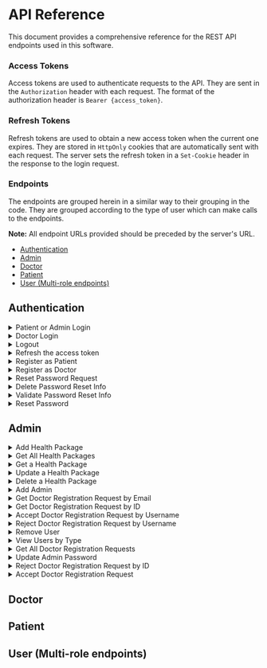# API Reference

This document provides a comprehensive reference for the REST API endpoints used in this software.

### Access Tokens

Access tokens are used to authenticate requests to the API. They are sent in the `Authorization` header with each request. The format of the authorization header is `Bearer {access_token}`.

### Refresh Tokens

Refresh tokens are used to obtain a new access token when the current one expires. They are stored in `HttpOnly` cookies that are automatically sent with each request. The server sets the refresh token in a `Set-Cookie` header in the response to the login request.

### Endpoints

The endpoints are grouped herein in a similar way to their grouping in the code. They are grouped according to the type of user which can make calls to the endpoints.

**Note:** All endpoint URLs provided should be preceded by the server's URL.

- [Authentication](#authentication)
- [Admin](#admin)
- [Doctor](#doctor)
- [Patient](#patient)
- [User (Multi-role endpoints)](#user-multi-role-endpoints)

## Authentication

<details>
<summary>Patient or Admin Login</summary>

```http
  POST /api/v1/auth/login/
```

Returns a refresh token in a HTTP-Only cookie and an access token in the response body to the user to login.

| Body Field | Type     | Description                                                 |
| :--------- | :------- | :---------------------------------------------------------- |
| `username` | `string` | **Required**. Username of the account of a Patient or Admin |
| `password` | `string` | **Required**. Password of the corresponding account.        |

</details>

<details>
<summary>Doctor Login</summary>

```http
  POST /api/v1/auth/doctor-login/
```

Returns a refresh token in a HTTP-Only cookie and an access token in the response body to the user to login.

| Body Field | Type     | Description                                          |
| :--------- | :------- | :--------------------------------------------------- |
| `username` | `string` | **Required**. Username of the account of a Doctor.   |
| `password` | `string` | **Required**. Password of the corresponding account. |

</details>

<details>
<summary>Logout</summary>

```http
  POST /api/v1/auth/logout/
```

| Header Parameter | Type     | Description                                                                         |
| :--------------- | :------- | :---------------------------------------------------------------------------------- |
| `Authorization`  | `string` | **Required**. JWT Token signed by a user having a role of Patient, Doctor or Admin. |

Invalidates the refresh token of the user.

</details>

<details>
<summary>Refresh the access token</summary>

```http
  POST /api/v1/auth/refresh-token/
```

Returns a new access token.

| Header Parameter | Type     | Description                                               |
| :--------------- | :------- | :-------------------------------------------------------- |
| `Cookie`         | `string` | **Required**. Refresh token previously set by the server. |

</details>

<details>
<summary>Register as Patient</summary>

```http
  POST /api/v1/auth/registration
```

Registers a new patient.

| Body Field         | Type     | Description                                     |
| :----------------- | :------- | :---------------------------------------------- |
| `username`         | `string` | **Required**. Username of the new patient.      |
| `name`             | `string` | **Required**. Name of the new patient.          |
| `email`            | `string` | **Required**. Email of the new patient.         |
| `password`         | `string` | **Required**. Password of the new patient.      |
| `dateOfBirth`      | `Date`   | **Required**. Date of birth of the new patient. |
| `gender`           | `string` | **Required**. Gender of the new patient.        |
| `mobileNumber`     | `string` | **Required**. Mobile number of the new patient. |
| `emergencyContact` | `object` | **Required**. Username of the new patient.      |

#### `emergencyContact` object:

| Attribute           | Type     | Description                                                     |
| :------------------ | :------- | :-------------------------------------------------------------- |
| `fullname`          | `string` | **Required**. Full name of the emergency contact.               |
| `mobileNumber`      | `string` | **Required**. Mobile number of the emergency contact            |
| `relationToPatient` | `string` | **Required**. Relation of the emergency contact to the patient. |

</details>

<details>
<summary>Register as Doctor</summary>

```http
  POST /api/v1/auth/doctor-registration
```

Registers a new doctor registration request.

| Body Field              | Type     | Description                                                        |
| :---------------------- | :------- | :----------------------------------------------------------------- |
| `username`              | `string` | **Required**. Username of the new doctor.                          |
| `name`                  | `string` | **Required**. Name of the new doctor.                              |
| `email`                 | `string` | **Required**. Email of the new doctor.                             |
| `password`              | `string` | **Required**. Password of the new doctor.                          |
| `dateOfBirth`           | `Date`   | **Required**. Date of birth of the new doctor.                     |
| `hourlyRate`            | `number` | **Required**. Hourly rate for the pay of the new doctor.           |
| `affiliation`           | `string` | **Required**. Hospital to which the new doctor is affiliated with. |
| `educationalBackground` | `string` | **Required**. Educational background of the new doctor.            |

</details>

<details>
<summary>Reset Password Request</summary>

```http
  POST /api/v1/auth/reset-password-request
```

Initiates a request for a password reset and sends OTP to the provided email.

| Body Field | Type     | Description                 |
| :--------- | :------- | :-------------------------- |
| `email`    | `string` | **Required**. User's email. |

</details>

<details>
<summary>Delete Password Reset Info</summary>

```http
  DELETE /api/v1/auth/delete-password-reset-info
```

Deletes/Invalidates password reset information/OTP

| Body Field | Type     | Description                 |
| :--------- | :------- | :-------------------------- |
| `email`    | `string` | **Required**. User's email. |

</details>

<details>
<summary>Validate Password Reset Info</summary>

```http
  POST /api/v1/auth/validate-password-reset-info
```

Validates the OTP for password reset.

| Body Field | Type     | Description                           |
| :--------- | :------- | :------------------------------------ |
| `userData` | `object` | **Required**. User's data.            |
| `otp`      | `string` | **Required**. OTP for password reset. |

#### `userData` object:

| Attribute | Type     | Description                                                            |
| :-------- | :------- | :--------------------------------------------------------------------- |
| `id`      | `object` | **Required**. Database ID of the user.                                 |
| `role`    | `string` | **Required**. Role of the user (admin, patient, or admin in this case) |

</details>

<details>
<summary>Reset Password</summary>

```http
  POST /api/v1/auth/reset-password
```

Resets the user’s password.

| Body Field        | Type     | Description                                     |
| :---------------- | :------- | :---------------------------------------------- |
| `password`        | `string` | **Required**. New password.                     |
| `confirmPassword` | `string` | **Required**. Confirmation of the new password. |

</details>

## Admin

<details>
<summary>Add Health Package</summary>

```http
  POST /api/v1/admins/health-packages
```

Adds a new health package.

| Body Field               | Type     | Description                                                 |
| :----------------------- | :------- | :---------------------------------------------------------- |
| `name`                   | `string` | **Required**. The name of the health package.               |
| `amountToPay`            | `number` | **Required**. The amount to pay for the health package.     |
| `packageDurationInYears` | `number` | **Required**. The duration of the health package in years.  |
| `discounts`              | `object` | **Required**. The discounts provided by the health package. |

#### `discounts` object:

| Attribute                         | Type     | Description                                        |
| :-------------------------------- | :------- | :------------------------------------------------- |
| `gainedDoctorSessionDiscount`     | `number` | **Required**. The discount for doctor sessions.    |
| `gainedPharmacyMedicinesDiscount` | `number` | **Required**. The discount for pharmacy medicines. |
| `gainedFamilyMembersDiscount`     | `number` | **Required**. The discount for family members.     |

</details>

<details>
<summary>Get All Health Packages</summary>

```http
GET /api/v1/admins/health-packages
```

Retrieves all available health packages. No parameters are required for this endpoint.

| Header Parameter | Type     | Description                                                      |
| :--------------- | :------- | :--------------------------------------------------------------- |
| `Authorization`  | `string` | **Required**. JWT Token signed by a user having a role of Admin. |

</details>

<details>
<summary>Get a Health Package</summary>

```http
GET /api/v1/admins/health-packages/:id
```

Retrieves a specific health package by ID.

| Header Parameter | Type     | Description                                                      |
| :--------------- | :------- | :--------------------------------------------------------------- |
| `Authorization`  | `string` | **Required**. JWT Token signed by a user having a role of Admin. |

</details>

<details>
<summary>Update a Health Package</summary>

```http
PUT /api/v1/admins/health-packages/:id
```

Updates a specific health package by ID.

| Header Parameter | Type     | Description                                                      |
| :--------------- | :------- | :--------------------------------------------------------------- |
| `Authorization`  | `string` | **Required**. JWT Token signed by a user having a role of Admin. |

</details>

<details>
<summary>Delete a Health Package</summary>

```http
DELETE /api/v1/admins/health-packages/:id
```

Deletes a specific health package by ID.

| Header Parameter | Type     | Description                                                      |
| :--------------- | :------- | :--------------------------------------------------------------- |
| `Authorization`  | `string` | **Required**. JWT Token signed by a user having a role of Admin. |

</details>

<details>
<summary>Add Admin</summary>

```http
POST /api/v1/admins/admin
```

| Header Parameter | Type     | Description                                                      |
| :--------------- | :------- | :--------------------------------------------------------------- |
| `Authorization`  | `string` | **Required**. JWT Token signed by a user having a role of Admin. |

</details>

<details>
<summary>Get Doctor Registration Request by Email</summary>

```http
GET /api/v1/admins/doctor-registration-requests/:email
```

| Header Parameter | Type     | Description                                                      |
| :--------------- | :------- | :--------------------------------------------------------------- |
| `Authorization`  | `string` | **Required**. JWT Token signed by a user having a role of Admin. |

</details>

<details>
<summary>Get Doctor Registration Request by ID</summary>

```http
GET /api/v1/admins/doctor-registration/:doctorId
```

| Header Parameter | Type     | Description                                                      |
| :--------------- | :------- | :--------------------------------------------------------------- |
| `Authorization`  | `string` | **Required**. JWT Token signed by a user having a role of Admin. |

</details>

<details>
<summary>Accept Doctor Registration Request by Username</summary>

```http
POST /api/v1/admins/acceptDoctor/:username
```

| Header Parameter | Type     | Description                                                      |
| :--------------- | :------- | :--------------------------------------------------------------- |
| `Authorization`  | `string` | **Required**. JWT Token signed by a user having a role of Admin. |

</details>

<details>
<summary>Reject Doctor Registration Request by Username</summary>

```http
POST /api/v1/admins/rejectDoctor/:username
```

| Header Parameter | Type     | Description                                                      |
| :--------------- | :------- | :--------------------------------------------------------------- |
| `Authorization`  | `string` | **Required**. JWT Token signed by a user having a role of Admin. |

</details>

<details>
<summary>Remove User</summary>

```http
DELETE /api/v1/admins/users
```

| Header Parameter | Type     | Description                                                      |
| :--------------- | :------- | :--------------------------------------------------------------- |
| `Authorization`  | `string` | **Required**. JWT Token signed by a user having a role of Admin. |

</details>

<details>
<summary>View Users by Type</summary>

```http
GET /api/v1/admins/users/:Type
```

| Header Parameter | Type     | Description                                                      |
| :--------------- | :------- | :--------------------------------------------------------------- |
| `Authorization`  | `string` | **Required**. JWT Token signed by a user having a role of Admin. |

</details>

<details>
<summary>Get All Doctor Registration Requests</summary>

```http
GET /api/v1/admins/doctor-registration-requests
```

| Header Parameter | Type     | Description                                                      |
| :--------------- | :------- | :--------------------------------------------------------------- |
| `Authorization`  | `string` | **Required**. JWT Token signed by a user having a role of Admin. |

</details>

<details>
<summary>Update Admin Password</summary>

```http
PATCH /api/v1/admins/change-password
```

| Header Parameter | Type     | Description                                                      |
| :--------------- | :------- | :--------------------------------------------------------------- |
| `Authorization`  | `string` | **Required**. JWT Token signed by a user having a role of Admin. |

</details>

<details>
<summary>Reject Doctor Registration Request by ID</summary>

```http
PUT /api/v1/admins/rejectDoctor/:doctorId
```

| Header Parameter | Type     | Description                                                      |
| :--------------- | :------- | :--------------------------------------------------------------- |
| `Authorization`  | `string` | **Required**. JWT Token signed by a user having a role of Admin. |

</details>

<details>
<summary>Accept Doctor Registration Request</summary>

```http
PUT /api/v1/admins/accept-doctor/:doctorId
```

| Header Parameter | Type     | Description                                                      |
| :--------------- | :------- | :--------------------------------------------------------------- |
| `Authorization`  | `string` | **Required**. JWT Token signed by a user having a role of Admin. |

</details>

## Doctor

## Patient

## User (Multi-role endpoints)
